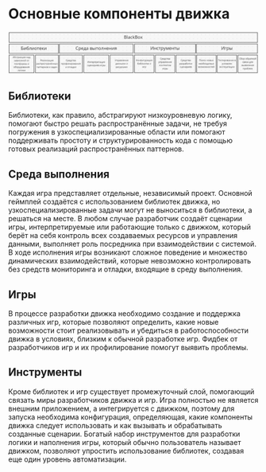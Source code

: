# Основные компоненты движка

![img.png](img.png)

## Библиотеки
Библиотеки, как правило, абстрагируют низкоуровневую логику, помогают быстро решать распространённые задачи,
не требуя погружения в узкоспециализированные области или помогают поддерживать простоту и структурированность кода
с помощью готовых реализаций распространённых паттернов.

## Среда выполнения
Каждая игра представляет отдельные, независимый проект. Основной геймплей создаётся с использованием библиотек
движка, но узкоспециализированные задачи могут не выноситься в библиотеки, а решаться на месте. В любом случае
разработчик создаёт сценарии игры, интерпретируемые или работающие только с движком, который берёт на себя контроль
всех создаваемых ресурсов и управления данными, выполняет роль посредника при взаимодействии с системой. В ходе
исполнения игры возникают сложное поведение и множество динамических взаимодействий, которые невозможно
контролировать без средств мониторинга и отладки, входящие в среду выполнения.

## Игры
В процессе разработки движка необходимо создание и поддержка различных игр, которые позволяют определить,
какие новые возможности стоит реализовывать и убедиться в работоспособности движка в условиях, близким
к обычной разработке игр. Фидбек от разработчиков игр и их профилирование помогут выявить проблемы.

## Инструменты
Кроме библиотек и игр существует промежуточный слой, помогающий связать миры разработчиков движка и игр.
Игра полностью не является внешним приложением, а интегрируется с движком, поэтому для запуска необходима
конфигурация, определяющая, какие компоненты движка следует использовать и как вызывать и обрабатывать
созданные сценарии. Богатый набор инструментов для разработки логики и наполнения игры, который обычно
пользователь называет движком, позволяют упростить использование библиотек, создавая еще один уровень автоматизации.
